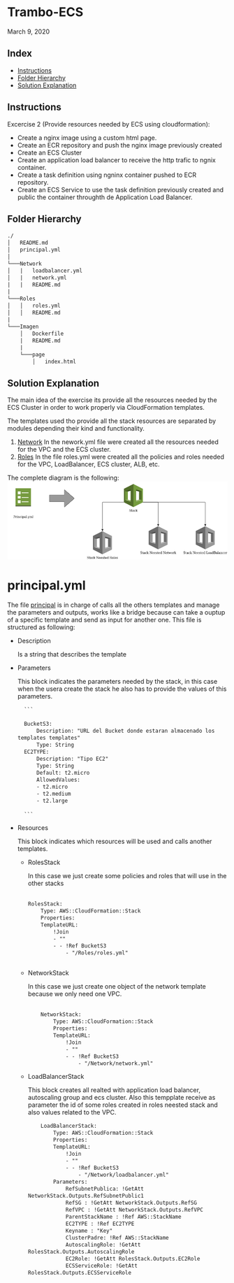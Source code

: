 # Trambo-ECS
March 9, 2020

## Index
- [Instructions](#Instructions)
- [Folder Hierarchy](#Folder-Hierarchy)
- [Solution Explanation](#Solution-Explanation)

## Instructions

Excercise 2 (Provide resources needed by ECS using cloudformation):
- Create a nginx image using a custom html page.
- Create an ECR repository and push the nginx image previously created
- Create an ECS Cluster
- Create an application load balancer to receive the http trafic to ngnix container.
- Create a task definition using ngninx container pushed to ECR repository.
- Create an ECS Service to use the task definition previously created and public the container throughth de Application Load Balancer.

## Folder Hierarchy

```
./
│   README.md
│   principal.yml    
│
└───Network
│   |   loadbalancer.yml
│   |   network.yml
|   |   README.md
|   
└───Roles
│   │   roles.yml
│   │   README.md
|   
└───Imagen
    │   Dockerfile
    |   README.md
    |
    └───page
        │   index.html 
```

## Solution Explanation
The main idea of the exercise its provide all the resources needed by the ECS Cluster in order to work properly via CloudFormation templates.

The templates used tho provide all the stack resources are separated by modules depending their kind and functionality.
1. [Network](/Network)
    In the nework.yml file were created all the resources needed for the VPC and the ECS cluster.
2. [Roles](/Role)
    In the file roles.yml were created all the policies and roles needed for the VPC, LoadBalancer, ECS cluster, ALB, etc.

The complete diagram is the following:
![alt text](/Pictures/Pic1.png)

# principal.yml
The file [principal](/principal.yml) is in charge of calls all the others templates and manage the parameters and outputs, works like a bridge because can take a ouptup of a specific template and send as input for another one. This file is structured as following:

- Description

    Is a string that describes the template
- Parameters

    This block indicates the parameters needed by the stack, in this case when the usera create the stack he also has to provide the values of this parameters.
    

        ```

        BucketS3: 
            Description: "URL del Bucket donde estaran almacenado los templates templates"
            Type: String
        EC2TYPE:
            Description: "Tipo EC2"
            Type: String
            Default: t2.micro
            AllowedValues: 
            - t2.micro
            - t2.medium
            - t2.large

        ```
- Resources

    This block indicates which resources will be used and calls another templates.

    - RolesStack

        In this case we just create some policies and roles that will use in the other stacks
        ```

        RolesStack: 
            Type: AWS::CloudFormation::Stack
            Properties: 
            TemplateURL:
                !Join
                - ""
                - - !Ref BucketS3
                    - "/Roles/roles.yml"

        
        ```

    - NetworkStack

        In this case we just create one object of the network template because we only need one VPC.
        ```

            NetworkStack: 
                Type: AWS::CloudFormation::Stack
                Properties: 
                TemplateURL: 
                    !Join
                    - ""
                    - - !Ref BucketS3
                        - "/Network/network.yml"
        
        ```

    - LoadBalancerStack

        This block creates all realted with application load balancer, autoscaling group and ecs cluster. Also this tempplate receive as parameter the id of some roles created in roles neested stack and also values related to the VPC.

        ```
            LoadBalancerStack: 
                Type: AWS::CloudFormation::Stack
                Properties: 
                TemplateURL: 
                    !Join
                    - ""
                    - - !Ref BucketS3
                        - "/Network/loadbalancer.yml"
                Parameters:
                    RefSubnetPublica: !GetAtt NetworkStack.Outputs.RefSubnetPublic1
                    RefSG : !GetAtt NetworkStack.Outputs.RefSG
                    RefVPC : !GetAtt NetworkStack.Outputs.RefVPC
                    ParentStackName : !Ref AWS::StackName
                    EC2TYPE : !Ref EC2TYPE
                    Keyname : "Key"
                    ClusterPadre: !Ref AWS::StackName
                    AutoscalingRole: !GetAtt RolesStack.Outputs.AutoscalingRole
                    EC2Role: !GetAtt RolesStack.Outputs.EC2Role
                    ECSServiceRole: !GetAtt RolesStack.Outputs.ECSServiceRole

        ```